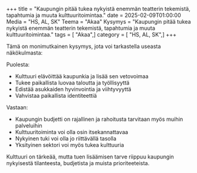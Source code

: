 +++
title = "Kaupungin pitää tukea nykyistä enemmän teatterin tekemistä, tapahtumia ja muuta kulttuuritoimintaa."
date = 2025-02-09T01:00:00
Media = "HS, AL, SK"
Teema = "Akaa"
Kysymys = "Kaupungin pitää tukea nykyistä enemmän teatterin tekemistä, tapahtumia ja muuta kulttuuritoimintaa."
tags = [ "Akaa",]
category = [ "HS, AL, SK",]
+++

Tämä on monimutkainen kysymys, jota voi tarkastella useasta näkökulmasta:

Puolesta:
- Kulttuuri elävöittää kaupunkia ja lisää sen vetovoimaa
- Tukee paikallista luovaa taloutta ja työllisyyttä
- Edistää asukkaiden hyvinvointia ja viihtyvyyttä
- Vahvistaa paikallista identiteettiä

Vastaan:
- Kaupungin budjetti on rajallinen ja rahoitusta tarvitaan myös muihin palveluihin
- Kulttuuritoiminta voi olla osin itsekannattavaa
- Nykyinen tuki voi olla jo riittävällä tasolla
- Yksityinen sektori voi myös tukea kulttuuria

Kulttuuri on tärkeää, mutta tuen lisäämisen tarve riippuu kaupungin nykyisestä tilanteesta, budjetista ja muista prioriteeteista.